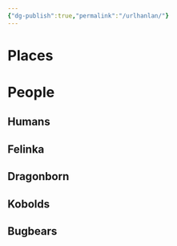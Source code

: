 ```yaml
---
{"dg-publish":true,"permalink":"/urlhanlan/"}
---
```


# Places



# People

## Humans

## Felinka

## Dragonborn

## Kobolds

## Bugbears
